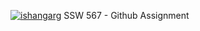 [![ishangarg](https://circleci.com/gh/ishangarg/ssw567.svg?style=svg)](https://app.circleci.com/pipelines/github/ishangarg/ssw567?branch=main&filter=all)
SSW 567 - Github Assignment
